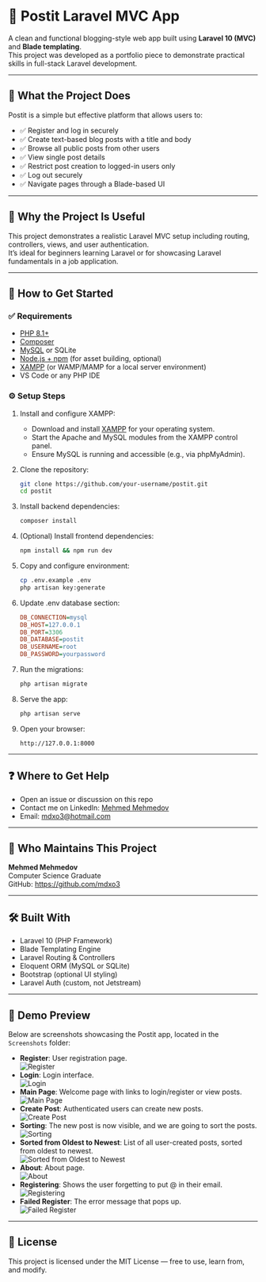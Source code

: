 # 📝 Postit Laravel MVC App

A clean and functional blogging-style web app built using **Laravel 10 (MVC)** and **Blade templating**.  
This project was developed as a portfolio piece to demonstrate practical skills in full-stack Laravel development.

---

## 📌 What the Project Does

Postit is a simple but effective platform that allows users to:

- ✅ Register and log in securely  
- ✅ Create text-based blog posts with a title and body  
- ✅ Browse all public posts from other users  
- ✅ View single post details  
- ✅ Restrict post creation to logged-in users only  
- ✅ Log out securely  
- ✅ Navigate pages through a Blade-based UI  

---

## 🌟 Why the Project Is Useful

This project demonstrates a realistic Laravel MVC setup including routing, controllers, views, and user authentication.  
It’s ideal for beginners learning Laravel or for showcasing Laravel fundamentals in a job application.

---

## 🚀 How to Get Started

### ✅ Requirements

- [PHP 8.1+](https://www.php.net/downloads)
- [Composer](https://getcomposer.org/)
- [MySQL](https://www.mysql.com/) or SQLite
- [Node.js + npm](https://nodejs.org/) (for asset building, optional)
- [XAMPP](https://www.apachefriends.org/) (or WAMP/MAMP for a local server environment)
- VS Code or any PHP IDE

### ⚙️ Setup Steps

1. Install and configure XAMPP:
   - Download and install [XAMPP](https://www.apachefriends.org/) for your operating system.
   - Start the Apache and MySQL modules from the XAMPP control panel.
   - Ensure MySQL is running and accessible (e.g., via phpMyAdmin).

2. Clone the repository:
   ```bash
   git clone https://github.com/your-username/postit.git
   cd postit
   ```

3. Install backend dependencies:
   ```bash
   composer install
   ```

4. (Optional) Install frontend dependencies:
   ```bash
   npm install && npm run dev
   ```

5. Copy and configure environment:
   ```bash
   cp .env.example .env
   php artisan key:generate
   ```

6. Update .env database section:
   ```ini
   DB_CONNECTION=mysql
   DB_HOST=127.0.0.1
   DB_PORT=3306
   DB_DATABASE=postit
   DB_USERNAME=root
   DB_PASSWORD=yourpassword
   ```

7. Run the migrations:
   ```bash
   php artisan migrate
   ```

8. Serve the app:
   ```bash
   php artisan serve
   ```

9. Open your browser:
   ```
   http://127.0.0.1:8000
   ```

---

## ❓ Where to Get Help

- Open an issue or discussion on this repo
- Contact me on LinkedIn: [Mehmed Mehmedov](https://linkedin.com/in/mdxo3)
- Email: mdxo3@hotmail.com

---

## 👥 Who Maintains This Project

**Mehmed Mehmedov**  
Computer Science Graduate  
GitHub: https://github.com/mdxo3

---

## 🛠️ Built With

- Laravel 10 (PHP Framework)
- Blade Templating Engine
- Laravel Routing & Controllers
- Eloquent ORM (MySQL or SQLite)
- Bootstrap (optional UI styling)
- Laravel Auth (custom, not Jetstream)

---

## 📸 Demo Preview

Below are screenshots showcasing the Postit app, located in the `Screenshots` folder:

- **Register**: User registration page.  
  ![Register](Screenshots/register.png)
- **Login**: Login interface.  
  ![Login](Screenshots/login.png)
- **Main Page**: Welcome page with links to login/register or view posts.  
  ![Main Page](Screenshots/main_page.png)
- **Create Post**: Authenticated users can create new posts.  
  ![Create Post](Screenshots/create_post.png)
- **Sorting**: The new post is now visible, and we are going to sort the posts.  
  ![Sorting](Screenshots/sorting.png)
- **Sorted from Oldest to Newest**: List of all user-created posts, sorted from oldest to newest.  
  ![Sorted from Oldest to Newest](Screenshots/sorted_from_oldest_to_newest.png)
- **About**: About page.  
  ![About](Screenshots/about.png)
- **Registering**: Shows the user forgetting to put @ in their email.  
  ![Registering](Screenshots/registering.png)
- **Failed Register**: The error message that pops up.  
  ![Failed Register](Screenshots/failed_register.png)

---

## 📜 License

This project is licensed under the MIT License — free to use, learn from, and modify.
